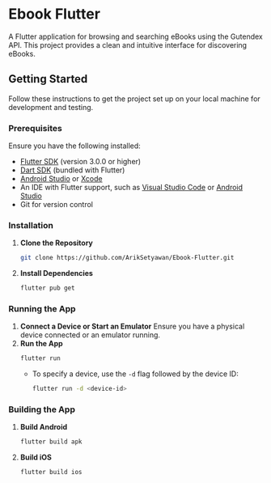
# Ebook Flutter
 
A Flutter application for browsing and searching eBooks using the Gutendex API. This project provides a clean and intuitive interface for discovering eBooks.
 
## Getting Started
 
Follow these instructions to get the project set up on your local machine for development and testing.
 
### Prerequisites
 
Ensure you have the following installed:
 
- [Flutter SDK](https://flutter.dev/docs/get-started/install) (version 3.0.0 or higher)
- [Dart SDK](https://dart.dev/get-dart) (bundled with Flutter)
- [Android Studio](https://developer.android.com/studio) or [Xcode](https://developer.apple.com/xcode/)
- An IDE with Flutter support, such as [Visual Studio Code](https://code.visualstudio.com/) or [Android Studio](https://developer.android.com/studio)
- Git for version control
 
### Installation
 
1. **Clone the Repository**
 
   ```bash
   git clone https://github.com/ArikSetyawan/Ebook-Flutter.git
   ```
2. **Install Dependencies**
	```bash
   flutter pub get
   ```
 
### Running the App
1. **Connect a Device or Start an Emulator**
	Ensure you have a physical device connected or an emulator running.
3. **Run the App**
	```bash
   flutter run
   ```
   -  To specify a device, use the `-d` flag followed by the device ID:
	   ```bash
	   flutter run -d <device-id>
	   ```
 
### Building the App
1. **Build Android**
 
   ```bash
   flutter build apk
   ```
2. **Build iOS**
	```bash
   flutter build ios
   ```